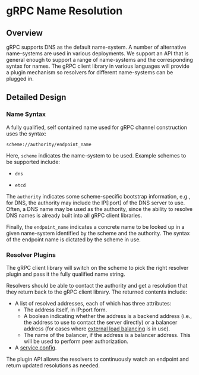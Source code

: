 # gRPC Name Resolution

## Overview

gRPC supports DNS as the default name-system. A number of alternative
name-systems are used in various deployments. We support an API that is
general enough to support a range of name-systems and the corresponding
syntax for names. The gRPC client library in various languages will
provide a plugin mechanism so resolvers for different name-systems can
be plugged in.

## Detailed Design

### Name Syntax

A fully qualified, self contained name used for gRPC channel construction
uses the syntax:

```
scheme://authority/endpoint_name
```

Here, `scheme` indicates the name-system to be used. Example schemes to
be supported include:

* `dns`

* `etcd`

The `authority` indicates some scheme-specific bootstrap information, e.g.,
for DNS, the authority may include the IP[:port] of the DNS server to
use. Often, a DNS name may be used as the authority, since the ability to
resolve DNS names is already built into all gRPC client libraries.

Finally, the `endpoint_name` indicates a concrete name to be looked up
in a given name-system identified by the scheme and the authority. The
syntax of the endpoint name is dictated by the scheme in use.

### Resolver Plugins

The gRPC client library will switch on the scheme to pick the right
resolver plugin and pass it the fully qualified name string.

Resolvers should be able to contact the authority and get a resolution
that they return back to the gRPC client library. The returned contents
include:

- A list of resolved addresses, each of which has three attributes:
  - The address itself, in IP:port form.
  - A boolean indicating whether the address is a backend address (i.e.,
    the address to use to contact the server directly) or a balancer
    address (for cases where [external load balancing](load-balancing.md)
    is in use).
  - The name of the balancer, if the address is a balancer address.
    This will be used to perform peer authorization.
- A [service config](service-config.md).

The plugin API allows the resolvers to continuously watch an endpoint
and return updated resolutions as needed.
